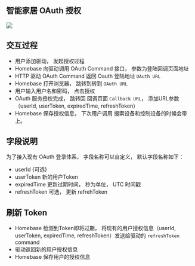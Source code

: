 ## 智能家居 OAuth 授权

![](https://s.rokidcdn.com/homebase/upload/rJsJRvPCl.jpg)

## 交互过程

- 用户添加驱动， 发起授权过程
- Homebase 向驱动调用 OAuth Command 接口， 参数为登陆回调页面地址
- HTTP 驱动 OAuth Command 返回 Oauth 登陆地址 `OAuth URL`
- Homebase 打开浏览器， 跳转到转到 `OAuth URL`
- 用户输入用户名和密码， 点击授权
- OAuth 服务授权完成， 跳转回 回调页面 `Callback URL`， 添加URL参数 （userId, userToken, expiredTime, refreshToken）
- Homebase 保存授权信息， 下次用户调用 搜索设备和控制设备的时候会带上。


## 字段说明

为了接入现有 OAuth 登录体系， 字段名称可以自定义， 默认字段名称如下：

- userId {可选}
- userToken 新的用户Token
- expiredTime 更新过期时间， 秒为单位， UTC 时间戳
- refreshToken  可选， 更新 refrehToken



## 刷新 Token

- Homebase 检测到Token即将过期， 将现有的用户授权信息（userId, userToken, expiredTime, refreshToken）发送给驱动的 `refreshToken` command
- 驱动返回新的用户授权信息
- Homebase 保存用户的授权信息
